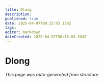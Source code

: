 ```yaml
---
title: Dlong
description: 
published: true
date: 2025-04-07T08:15:03.136Z
tags: 
editor: markdown
dateCreated: 2025-04-07T08:15:00.584Z
---
```


# Dlong

*This page was auto-generated from structure.*